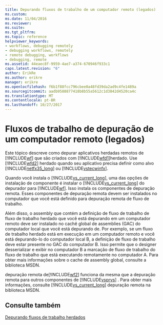 ```yaml
---
title: Depurando fluxos de trabalho de um computador remoto (legados) | Microsoft Docs
ms.custom: 
ms.date: 11/04/2016
ms.reviewer: 
ms.suite: 
ms.tgt_pltfrm: 
ms.topic: reference
helpviewer_keywords:
- workflows, debugging remotely
- debugging workflows, remotely
- remote debugging, workflows
- debugging, remote
ms.assetid: 44eaec8f-9959-4ae7-a374-670946f933c1
caps.latest.revision: "6"
author: ErikRe
ms.author: erikre
manager: erikre
ms.openlocfilehash: f6b1f88fcc796cbee0a48fd39da2ad9c4fe1489a
ms.sourcegitcommit: aadb9588877418b8b55a5612c1d3842d4520ca4c
ms.translationtype: MT
ms.contentlocale: pt-BR
ms.lasthandoff: 10/27/2017
---
```

# <a name="debugging-workflows-from-a-remote-computer-legacy"></a>Fluxos de trabalho de depuração de um computador remoto (legados)
Este tópico descreve como depurar aplicativos herdadas remotos de [!INCLUDE[wf](../workflow-designer/includes/wf_md.md)] que são criados com [!INCLUDE[wfd1](../workflow-designer/includes/wfd1_md.md)]herdado. Use [!INCLUDE[wfd2](../workflow-designer/includes/wfd2_md.md)] herdado quando seu aplicativo precisa definir como alvo [!INCLUDE[netfx35_long](../workflow-designer/includes/netfx35_long_md.md)] ou [!INCLUDE[vstecwinfx](../workflow-designer/includes/vstecwinfx_md.md)].  
  
 Quando você instala o [!INCLUDE[vs_current_long](../misc/includes/vs_current_long_md.md)], uma das opções de instalação de componente é instalar o [!INCLUDE[vs_current_long](../misc/includes/vs_current_long_md.md)] do depurador para [!INCLUDE[wf](../workflow-designer/includes/wf_md.md)]. Isso instala os componentes de depuração remota. Esses componentes de depuração remota devem ser instalados no computador que você está definido para depuração remota de fluxo de trabalho.  
  
 Além disso, o assembly que contém a definição de fluxo de trabalho de fluxo de trabalho herdado que você está depurando em um computador remoto deve ser instalado no cachê global de assemblies (GAC) do computador local que você está depurando de. Por exemplo, se um fluxo de trabalho herdado está em execução em um computador remoto e você está depurando-lo do computador local B, a definição de fluxo de trabalho deve estar presente no GAC do computador B. Isso permite que o designer desserializar e exibir no computador B a marcação de fluxo de trabalho do fluxo de trabalho que está executando remotamente no computador A. Para obter mais informações sobre o cache de assembly global, consulte a biblioteca MSDN.  
  
 depuração remota de[!INCLUDE[wf2](../workflow-designer/includes/wf2_md.md)] funciona da mesma que a depuração remota para outros componentes de [!INCLUDE[vsprvs](../code-quality/includes/vsprvs_md.md)] . Para obter mais informações, consulte [!INCLUDE[vs_current_long](../misc/includes/vs_current_long_md.md)] depuração remota na biblioteca MSDN.  
  
## <a name="see-also"></a>Consulte também  
 [Depurando fluxos de trabalho herdados](../workflow-designer/debugging-legacy-workflows.md)